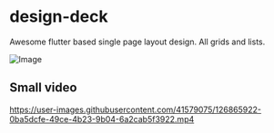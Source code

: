 
# design-deck
Awesome flutter based single page layout design. All grids and lists.

![Image](https://user-images.githubusercontent.com/41579075/126865812-b8389d2c-780f-42b7-9b8c-ee4dc698bff6.jpeg)


## Small video

https://user-images.githubusercontent.com/41579075/126865922-0ba5dcfe-49ce-4b23-9b04-6a2cab5f3922.mp4


